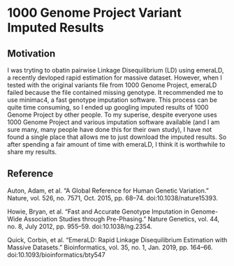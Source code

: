 # 1000 Genome Project Variant Imputed Results

## Motivation
I was tryting to obatin pairwise Linkage Disequilibrium (LD) using emeraLD, a recently devloped rapid estimation for massive dataset. However, when I tested with the original variants file from 1000 Genome Project, emeraLD failed because the file contained missing genotype. It recommended me to use minimac4, a fast genotype imputation software. This process can be quite time consuming, so I ended up googling imputed results of 1000 Genome Project by other people. To my superise, despite everyone uses 1000 Genome Project and various imputation software available (and I am sure many, many people have done this for their own study), I have not found a single place that allows me to just download the imputed results. So after spending a fair amount of time with emeraLD, I think it is worthwhile to share my results.


## Reference
Auton, Adam, et al. “A Global Reference for Human Genetic Variation.” Nature, vol. 526, no. 7571, Oct. 2015, pp. 68–74. doi:10.1038/nature15393.

Howie, Bryan, et al. “Fast and Accurate Genotype Imputation in Genome-Wide Association Studies through Pre-Phasing.” Nature Genetics, vol. 44, no. 8, July 2012, pp. 955–59. doi:10.1038/ng.2354.

Quick, Corbin, et al. “EmeraLD: Rapid Linkage Disequilibrium Estimation with Massive Datasets.” Bioinformatics, vol. 35, no. 1, Jan. 2019, pp. 164–66. doi:10.1093/bioinformatics/bty547
